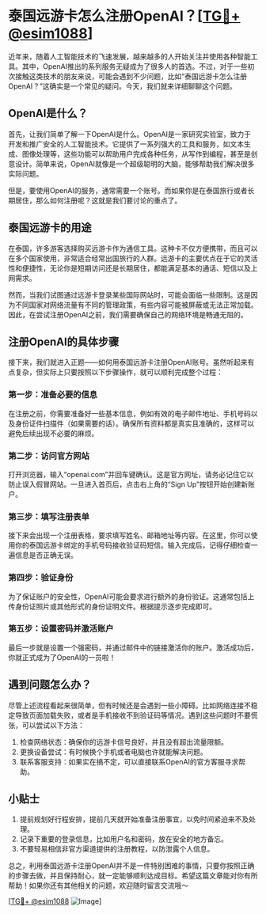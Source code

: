 # 泰国远游卡怎么注册OpenAI？[[TG💪+ @esim1088](https://t.me/s/esim1088)]

近年来，随着人工智能技术的飞速发展，越来越多的人开始关注并使用各种智能工具。其中，OpenAI推出的系列服务无疑成为了很多人的首选。不过，对于一些初次接触这类技术的朋友来说，可能会遇到不少问题，比如“泰国远游卡怎么注册OpenAI？”这确实是一个常见的疑问。今天，我们就来详细聊聊这个问题。

## OpenAI是什么？

首先，让我们简单了解一下OpenAI是什么。OpenAI是一家研究实验室，致力于开发和推广安全的人工智能技术。它提供了一系列强大的工具和服务，如文本生成、图像处理等，这些功能可以帮助用户完成各种任务，从写作到编程，甚至是创意设计。简单来说，OpenAI就像是一个超级聪明的大脑，能够帮助我们解决很多实际问题。

但是，要使用OpenAI的服务，通常需要一个账号。而如果你是在泰国旅行或者长期居住，那么如何注册呢？这就是我们要讨论的重点了。

## 泰国远游卡的用途

在泰国，许多游客选择购买远游卡作为通信工具。这种卡不仅方便携带，而且可以在多个国家使用，非常适合经常出国旅行的人群。远游卡的主要优点在于它的灵活性和便捷性，无论你是短期访问还是长期居住，都能满足基本的通话、短信以及上网需求。

然而，当我们试图通过远游卡登录某些国际网站时，可能会面临一些限制。这是因为不同国家对网络流量有不同的管理政策，有些内容可能被屏蔽或无法正常加载。因此，在尝试注册OpenAI之前，我们需要确保自己的网络环境是畅通无阻的。

## 注册OpenAI的具体步骤

接下来，我们就进入正题——如何用泰国远游卡注册OpenAI账号。虽然听起来有点复杂，但实际上只要按照以下步骤操作，就可以顺利完成整个过程：

### 第一步：准备必要的信息
在注册之前，你需要准备好一些基本信息，例如有效的电子邮件地址、手机号码以及身份证件扫描件（如果需要的话）。确保所有资料都是真实且准确的，这样可以避免后续出现不必要的麻烦。

### 第二步：访问官方网站
打开浏览器，输入“openai.com”并回车键确认。这是官方网址，请务必记住它以防止误入假冒网站。一旦进入首页后，点击右上角的“Sign Up”按钮开始创建新账户。

### 第三步：填写注册表单
接下来会出现一个注册表格，要求填写姓名、邮箱地址等内容。在这里，你可以使用你的泰国远游卡绑定的手机号码接收验证码短信。输入完成后，记得仔细检查一遍信息是否正确无误。

### 第四步：验证身份
为了保证账户的安全性，OpenAI可能会要求进行额外的身份验证。这通常包括上传身份证照片或其他形式的身份证明文件。根据提示逐步完成即可。

### 第五步：设置密码并激活账户
最后一步就是设置一个强密码，并通过邮件中的链接激活你的账户。激活成功后，你就正式成为了OpenAI的一员啦！

## 遇到问题怎么办？

尽管上述流程看起来很简单，但有时候还是会遇到一些小障碍。比如网络连接不稳定导致页面加载失败，或者是手机接收不到验证码等情况。遇到这些问题时不要慌张，可以尝试以下方法：

1. 检查网络状态：确保你的远游卡信号良好，并且没有超出流量限额。
2. 更换设备尝试：有时候换个手机或者电脑也许就能解决问题。
3. 联系客服支持：如果实在搞不定，可以直接联系OpenAI的官方客服寻求帮助。

## 小贴士

1. 提前规划好行程安排，提前几天就开始准备注册事宜，以免时间紧迫来不及处理。
2. 记录下重要的登录信息，比如用户名和密码，放在安全的地方备忘。
3. 不要轻易相信非官方渠道提供的注册教程，以防泄露个人信息。

总之，利用泰国远游卡注册OpenAI并不是一件特别困难的事情，只要你按照正确的步骤去做，并且保持耐心，就一定能够顺利达成目标。希望这篇文章能对你有所帮助！如果你还有其他相关的问题，欢迎随时留言交流哦～

[[TG💪+ @esim1088](https://t.me/s/esim1088) ![Image](https://i.postimg.cc/4NQfJmqS/Snipaste-2025-05-13-00-14-12.png)]